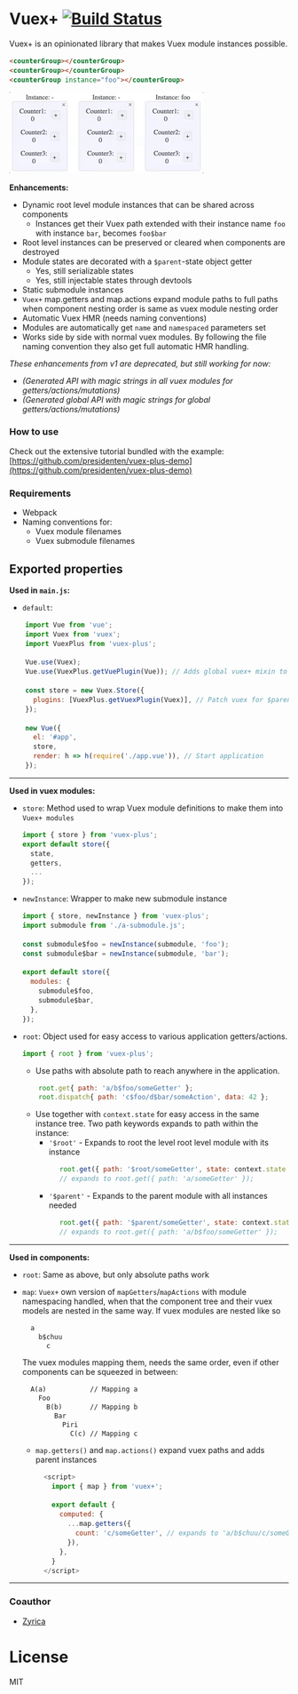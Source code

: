 # Vuex+ [![Build Status](https://travis-ci.org/presidenten/vuex-plus.svg?branch=master)](https://travis-ci.org/presidenten/vuex-plus)
Vuex+ is an opinionated library that makes Vuex module instances possible.
```html
<counterGroup></counterGroup>
<counterGroup></counterGroup>
<counterGroup instance="foo"></counterGroup>
```
![piri](./docs/instances.gif)

**Enhancements:**
- Dynamic root level module instances that can be shared across components
  - Instances get their Vuex path extended with their instance name
  `foo` with instance `bar`, becomes `foo$bar`
- Root level instances can be preserved or cleared when components are destroyed
- Module states are decorated with a `$parent`-state object getter
  - Yes, still serializable states
  - Yes, still injectable states through devtools
- Static submodule instances
- `Vuex+` map.getters and map.actions expand module paths to full paths when component nesting order is same as vuex module nesting order
- Automatic Vuex HMR (needs naming conventions)
- Modules are automatically get `name` and `namespaced` parameters set
- Works side by side with normal vuex modules. By following the file naming convention they also get full automatic HMR handling.


_These enhancements from v1 are deprecated, but still working for now:_
- _(Generated API with magic strings in all vuex modules for getters/actions/mutations)_
- _(Generated global API with magic strings for global getters/actions/mutations)_

### How to use
Check out the extensive tutorial bundled with the example:
[https://github.com/presidenten/vuex-plus-demo](https://github.com/presidenten/vuex-plus-demo)

### Requirements
- Webpack
- Naming conventions for:
  - Vuex module filenames
  - Vuex submodule filenames


## Exported properties

**Used in `main.js`:**
- `default`:
```javascript
    import Vue from 'vue';
    import Vuex from 'vuex';
    import VuexPlus from 'vuex-plus';

    Vue.use(Vuex);
    Vue.use(VuexPlus.getVuePlugin(Vue)); // Adds global vuex+ mixin to components

    const store = new Vuex.Store({
      plugins: [VuexPlus.getVuexPlugin(Vuex)], // Patch vuex for $parent & bootstrap HMR
    });

    new Vue({
      el: '#app',
      store,
      render: h => h(require('./app.vue')), // Start application
    });
```

---

**Used in vuex modules:**
- `store`: Method used to wrap Vuex module definitions to make them into `Vuex+ modules`
  ```javascript
  import { store } from 'vuex-plus';
  export default store({
    state,
    getters,
    ...
  });
  ```
- `newInstance`: Wrapper to make new submodule instance
  ```javascript
  import { store, newInstance } from 'vuex-plus';
  import submodule from './a-submodule.js';

  const submodule$foo = newInstance(submodule, 'foo');
  const submodule$bar = newInstance(submodule, 'bar');

  export default store({
    modules: {
      submodule$foo,
      submodule$bar,
    },
  });
  ```

- `root`: Object used for easy access to various application getters/actions.
  ```javascript
  import { root } from 'vuex-plus';
  ```
  - Use paths with absolute path to reach anywhere in the application.
  ```javascript
      root.get{ path: 'a/b$foo/someGetter' };
      root.dispatch{ path: 'c$foo/d$bar/someAction', data: 42 };
  ```
  - Use together with `context.state` for easy access in the same instance tree. Two path keywords expands to path within the instance:
    - `'$root'` - Expands to root the level root level module with its instance
    ```javascript
          root.get({ path: '$root/someGetter', state: context.state });
          // expands to root.get({ path: 'a/someGetter' });
    ```
    - `'$parent'` - Expands to the parent module with all instances needed
    ```javascript
          root.get({ path: '$parent/someGetter', state: context.state });
          // expands to root.get({ path: 'a/b$foo/someGetter' });
    ```

---

**Used in components:**
- `root`: Same as above, but only absolute paths work
- `map`: `Vuex+` own version of `mapGetters`/`mapActions` with module namespacing handled, when that the component tree and their vuex models are nested in the same way.
  If vuex modules are nested like so
  ```
    a
      b$chuu
        c
  ```
  The vuex modules mapping them, needs the same order, even if other components can be squeezed in between:
  ```
    A(a)           // Mapping a
      Foo
        B(b)       // Mapping b
          Bar
            Piri
              C(c) // Mapping c
  ```

  - `map.getters()` and `map.actions()` expand vuex paths and adds parent instances
    ```javascript
      <script>
        import { map } from 'vuex+';

        export default {
          computed: {
            ...map.getters({
              count: 'c/someGetter', // expands to 'a/b$chuu/c/someGetter'
            }),
          },
        }
      </script>
---

### Coauthor
- [Zyrica](https://github.com/zyrica)

# License
MIT

